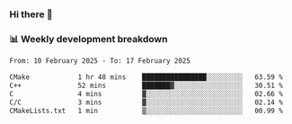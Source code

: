 ### Hi there 👋

### 📊 Weekly development breakdown
<!--START_SECTION:waka-->

```txt
From: 10 February 2025 - To: 17 February 2025

CMake            1 hr 48 mins    ████████████████░░░░░░░░░   63.59 %
C++              52 mins         ███████▓░░░░░░░░░░░░░░░░░   30.51 %
C                4 mins          ▓░░░░░░░░░░░░░░░░░░░░░░░░   02.66 %
C/C              3 mins          ▓░░░░░░░░░░░░░░░░░░░░░░░░   02.14 %
CMakeLists.txt   1 min           ▒░░░░░░░░░░░░░░░░░░░░░░░░   00.99 %
```

<!--END_SECTION:waka-->

